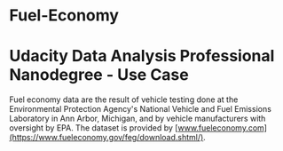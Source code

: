 # Fuel-Economy
# Udacity Data Analysis Professional Nanodegree - Use Case
Fuel economy data are the result of vehicle testing done at the Environmental Protection Agency's National Vehicle and Fuel Emissions Laboratory in Ann Arbor, Michigan, and by vehicle manufacturers with oversight by EPA. The dataset is provided by [www.fueleconomy.com](https://www.fueleconomy.gov/feg/download.shtml/).

